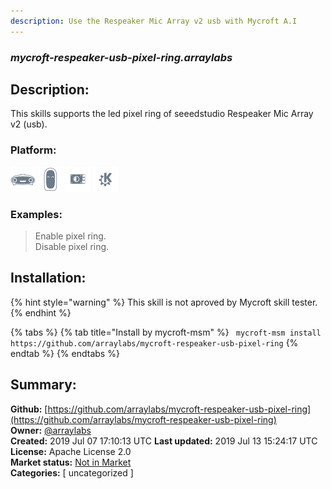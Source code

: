 ```yaml
---
description: Use the Respeaker Mic Array v2 usb with Mycroft A.I
---
```


### _mycroft-respeaker-usb-pixel-ring.arraylabs_  
## Description:  
This skills supports the led pixel ring of seeedstudio Respeaker Mic Array v2 (usb).  
  
  
### Platform:  
 ![Mark I](../.gitbook/assets/mark-1-icon.png)  ![Mark II](../.gitbook/assets/mark-2-icon.png)  ![Picroft](../.gitbook/assets/picroft-icon.png)  ![plasmoid](../.gitbook/assets/kde.png)   
### Examples:  
> Enable pixel ring.  
> Disable pixel ring.  
  
## Installation:  
{% hint style="warning" %}
This skill is not aproved by Mycroft skill tester.
{% endhint %}
    
{% tabs %}
{% tab title="Install by mycroft-msm" %}
``` mycroft-msm install https://github.com/arraylabs/mycroft-respeaker-usb-pixel-ring```
{% endtab %}
  {% endtabs %}
    
## Summary:  
**Github:** [https://github.com/arraylabs/mycroft-respeaker-usb-pixel-ring](https://github.com/arraylabs/mycroft-respeaker-usb-pixel-ring)  
**Owner:** [@arraylabs](https://github.com/arraylabs)  
**Created:** 2019 Jul 07 17:10:13 UTC  **Last updated:** 2019 Jul 13 15:24:17 UTC  
**License:** Apache License 2.0  
**Market status:** [Not in Market](https://market.mycroft.ai/skill/)  
**Categories:** [ uncategorized ]   
